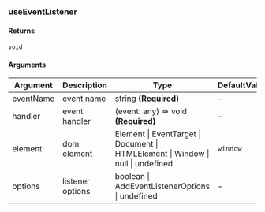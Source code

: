 ### useEventListener

#### Returns

`void`

#### Arguments

| Argument  | Description      | Type                                                                             | DefaultValue |
| --------- | ---------------- | -------------------------------------------------------------------------------- | ------------ |
| eventName | event name       | string **(Required)**                                                            | -            |
| handler   | event handler    | (event: any) => void **(Required)**                                              | -            |
| element   | dom element      | Element \| EventTarget \| Document \| HTMLElement \| Window \| null \| undefined | `window`     |
| options   | listener options | boolean \| AddEventListenerOptions \| undefined                                  | -            |
